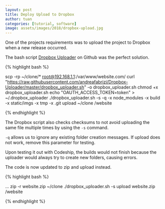 ```yaml
---
layout: post
title: Deploy Upload to Dropbox
author: tuan
categories: [tutorial, software]
image: assets/images/2018/dropbox-upload.jpg
---
```


One of the projects requirements was to upload the project to Dropbox when a new release occurred. 

The bash script [Dropbox Uploader](https://github.com/andreafabrizi/Dropbox-Uploader) on Github was the perfect solution. 

{% highlight bash %}

scp -rp ~/clone/* root@192.168.1.1:/var/www/website.com/
curl "https://raw.githubusercontent.com/andreafabrizi/Dropbox-Uploader/master/dropbox_uploader.sh" -o dropbox_uploader.sh
chmod +x dropbox_uploader.sh
echo "OAUTH_ACCESS_TOKEN=token" > ~/.dropbox_uploader
./dropbox_uploader.sh -s -q -x node_modules -x build -x static/imgs -x tmp -x .git upload ~/clone /website

{% endhighlight %}

The Dropbox script also checks checksums to not avoid uploading the same file multiple times by using the `-s` command.

`-q` allows us to ignore any existing folder creation messages. If upload does not work, remove this parameter for testing.

Upon testing it out with Codeship, the builds would not finish because the uploader would always try to create new folders, causing errors. 

The code is now updated to zip and upload instead.

{% highlight bash %}

...
zip -r website.zip ~/clone
./dropbox_uploader.sh -s upload website.zip /website

{% endhighlight %}
